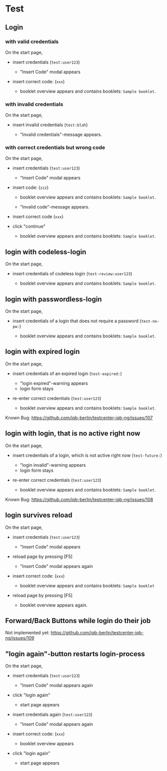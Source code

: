 # Test
## Login
### with valid credentials
On the start page,

* insert credentials (`test:user123`)

  * "Insert Code" modal appears

* insert correct code: (`xxx`)

  * booklet overview appears and contains booklets: `Sample booklet`.

### with invalid credentials

On the start page,

* insert invalid credentials (`test:blah`)

  * "Invalid credentials"-message appears.

### with correct credentials but wrong code
On the start page,

* insert credentials (`test:user123`)

  * "Insert Code" modal appears

* insert code: (`zzz`)

  * booklet overview appears and contains booklets: `Sample booklet`.

  * "Invalid code"-message appears.

* insert correct code (`xxx`)
* click "continue"

  * booklet overview appears and contains booklets: `Sample booklet`.

## login with codeless-login

On the start page,

* insert credentials of codeless login (`test-review:user123`)

  * booklet overview appears and contains booklets: `Sample booklet`.

## login with passwordless-login

On the start page,

* insert credentials of a login that does not require a password (`test-no-pw:`)

  * booklet overview appears and contains booklets: `Sample booklet`.

## login with expired login

On the start page,

* insert credentials of an expired login (`test-expired:`)

  * "login expired"-warning appears
  * login form stays
 
* re-enter correct credentials (`test:user123`)

  * booklet overview appears and contains booklets: `Sample booklet`.

Known Bug: https://github.com/iqb-berlin/testcenter-iqb-ng/issues/107

## login with login, that is no active right now

On the start page,

* insert credentials of a login, which is not active right now (`test-future:`)

  * "login invalid"-warning appears
  * login form stays

* re-enter correct credentials (`test:user123`)

  * booklet overview appears and contains booklets: `Sample booklet`.

Known Bug: https://github.com/iqb-berlin/testcenter-iqb-ng/issues/108

## login survives reload

On the start page,

* insert credentials (`test:user123`)

  * "Insert Code" modal appears

* reload page by pressing [F5] 

  * "Insert Code" modal appears again
  
* insert correct code: (`xxx`)

  * booklet overview appears and contains booklets: `Sample booklet`
  
* reload page by pressing [F5] 

  * booklet overview appears again.

## Forward/Back Buttons while login do their job

Not implemented yet: https://github.com/iqb-berlin/testcenter-iqb-ng/issues/109

## "login again"-button restarts login-process

On the start page,

* insert credentials (`test:user123`)

  * "Insert Code" modal appears again
  
* click "login again"

  * start page appears

* insert credentials again (`test:user123`)

  * "Insert Code" modal appears again

* insert correct code: (`xxx`)

  * booklet overview appears
  
* click "login again"

  * start page appears
